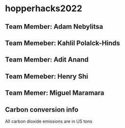 # hopperhacks2022
## Team Member: Adam Nebylitsa
## Team Memeber: Kahlil Polalck-Hinds
## Team Member: Adit Anand
## Team Memeber: Henry Shi
## Team Memer: Miguel Maramara

## Carbon conversion info
All carbon dioxide emissions are in US tons